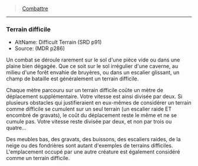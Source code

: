 ﻿---
!Generic
Id: combat_hd.md#terrain-difficile
ParentLink: combat_hd.md#combattre
Name: Terrain difficile
ParentName: Combattre
NameLevel: 3
AltName: Difficult Terrain (SRD p91)
Source: (MDR p286)
---
> [Combattre](hd_combat.md)

---

### Terrain difficile

- AltName: Difficult Terrain (SRD p91)
- Source: (MDR p286)

Un combat se déroule rarement sur le sol d'une pièce vide ou dans une plaine bien dégagée. Que ce soit sur le sol irrégulier d'une caverne, au milieu d'une forêt envahie de bruyères, ou dans un escalier glissant, un champ de bataille est généralement un terrain difficile.

Chaque mètre parcouru sur un terrain difficile coûte un mètre de déplacement supplémentaire. Votre vitesse est ainsi divisée par deux. Si plusieurs obstacles qui justifieraient en eux-mêmes de considérer un terrain comme difficile se cumulent sur un seul terrain (un escalier raide ET encombré de gravats), le coût du déplacement reste le même et ne se cumule pas. Votre vitesse reste divisée par deux, et non par trois ou quatre…

Des meubles bas, des gravats, des buissons, des escaliers raides, de la neige ou des fondrières sont autant d'exemples de terrains difficiles. L'emplacement occupé par une autre créature est également considéré comme un terrain difficile.


